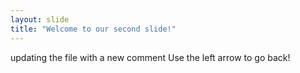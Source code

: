 ```yaml
---
layout: slide
title: "Welcome to our second slide!"
---
```

updating the file with a new comment
Use the left arrow to go back!

